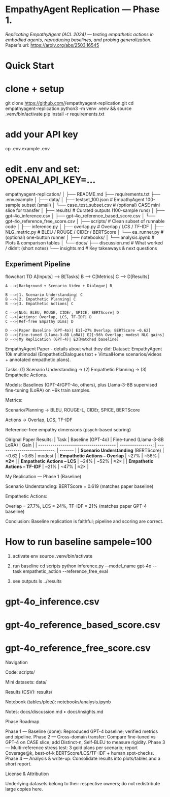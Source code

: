 # EmpathyAgent Replication — Phase 1.
*Replicating EmpathyAgent (ACL 2024) — testing empathetic actions in embodied agents, reproducing baselines, and probing generalization.*
Paper's url: https://arxiv.org/abs/2503.16545 

# Quick Start
# clone + setup
git clone https://github.com/<yourname>/empathyagent-replication.git
cd empathyagent-replication
python3 -m venv .venv && source .venv/bin/activate
pip install -r requirements.txt

# add your API key
cp .env.example .env
# edit .env and set: OPENAI_API_KEY=...


empathyagent-replication/
│
├── README.md
├── requirements.txt
├── .env.example
│
├── data/
│   ├── testset_100.json           # EmpathyAgent 100-sample subset (small)
│   └── case_test_subset.csv       # (optional) CASE mini slice for transfer
│
├── results/                       # Curated outputs (100-sample runs)
│   ├── gpt-4o_inference.csv
│   ├── gpt-4o_reference_based_score.csv
│   └── gpt-4o_reference_free_score.csv
│
├── scripts/                       # Clean subset of runnable code
│   ├── inference.py
│   ├── overlap.py                 # Overlap / LCS / TF-IDF
│   ├── NLG_metric.py              # BLEU / ROUGE / CIDEr / BERTScore
│   └── ea_runner.py               # (optional) one-button runner
│
├── notebooks/
│   └── analysis.ipynb             # Plots & comparison tables
│
└── docs/
    ├── discussion.md              # What worked / didn’t (short notes)
    └── insights.md                # Key takeaways & next questions


## Experiment Pipeline

flowchart TD
    A[Inputs] --> B[Tasks]
    B --> C[Metrics]
    C --> D[Results]

    A -->|Background + Scenario Video + Dialogue| B

    B -->|1. Scenario Understanding| C
    B -->|2. Empathetic Planning| C
    B -->|3. Empathetic Actions| C

    C -->|NLG: BLEU, ROUGE, CIDEr, SPICE, BERTScore| D
    C -->|Actions: Overlap, LCS, TF-IDF| D
    C -->|Ref-free Empathy Dims| D

    D -->|Paper Baseline (GPT-4o)| E1[~27% Overlap; BERTScore ~0.62]
    D -->|Fine-tuned (Llama-3-8B LoRA)| E2[~56% Overlap; modest NLG gains]
    D -->|My Replication (GPT-4)| E3[Matched baseline]

EmpathyAgent Paper - details about what they did:
Dataset: EmpathyAgent 10k multimodal (EmpatheticDialogues text + VirtualHome scenarios/videos + annotated empathetic plans).

Tasks: (1) Scenario Understanding → (2) Empathetic Planning → (3) Empathetic Actions.

Models: Baselines (GPT-4/GPT-4o, others), plus Llama-3-8B supervised fine-tuning (LoRA) on ~9k train samples.

Metrics:

Scenario/Planning → BLEU, ROUGE-L, CIDEr, SPICE, BERTScore

Actions → Overlap, LCS, TF-IDF

Reference-free empathy dimensions (psych-based scoring)

Oirignal Paper Results:
| Task                                   | Baseline (GPT-4o) | Fine-tuned (Llama-3-8B LoRA) | Gain    |
| -------------------------------------- | ----------------: | ---------------------------: | ------- |
| **Scenario Understanding** (BERTScore) |             ~0.62 |                        ~0.65 | modest  |
| **Empathetic Actions – Overlap**       |              ~27% |                         ~56% | **≈2×** |
| **Empathetic Actions – LCS**           |              ~24% |                         ~52% | ≈2×     |
| **Empathetic Actions – TF-IDF**        |              ~21% |                         ~47% | ≈2×     |

My Replication — Phase 1 (Baseline)

Scenario Understanding: BERTScore = 0.619 (matches paper baseline)

Empathetic Actions:

Overlap = 27.7%, LCS = 24%, TF-IDF = 21% (matches paper GPT-4 baseline)

Conclusion: Baseline replication is faithful; pipeline and scoring are correct.

# How to run baseline sampele=100
1) activate env
source .venv/bin/activate

2) run baseline
cd scripts
python inference.py --model_name gpt-4o --task empathetic_action --reference_free_eval

 3) see outputs
ls ../results
# gpt-4o_inference.csv
# gpt-4o_reference_based_score.csv
# gpt-4o_reference_free_score.csv

Navigation

Code: scripts/

Mini datasets: data/

Results (CSV): results/

Notebook (tables/plots): notebooks/analysis.ipynb

Notes: docs/discussion.md
 • docs/insights.md

 Phase Roadmap

Phase 1 — Baseline (done): Reproduced GPT-4 baseline; verified metrics and pipeline.
Phase 2 — Cross-domain transfer: Compare fine-tuned vs GPT-4 on CASE slice; add Distinct-n, Self-BLEU to measure rigidity.
Phase 3 — Multi-reference stress test: 3 gold plans per scenario; report Coverage@k, best-of-k BERTScore/LCS/TF-IDF + human spot-checks.
Phase 4 — Analysis & write-up: Consolidate results into plots/tables and a short report.

License & Attribution


Underlying datasets belong to their respective owners; do not redistribute large copies here.



